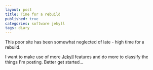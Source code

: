 ```yaml
---
layout: post
title: Time for a rebuild
published: true
categories: software jekyll
tags: diary
---
```


This poor site has been somewhat neglected of late - high time for a rebuild.

<!--more-->

I want to make use of more [Jekyll](https://jekyllrb.com) features and do more to classify the things I'm posting. Better get started...
